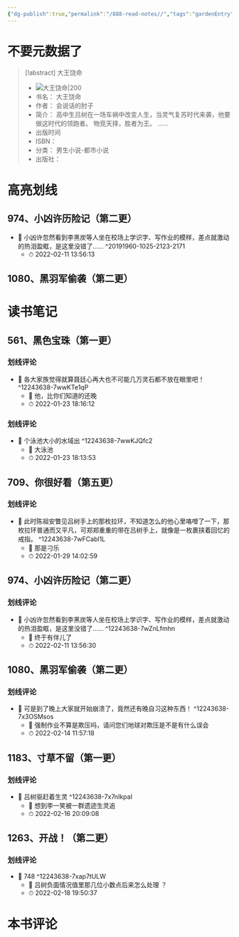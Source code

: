 ```yaml
---
{"dg-publish":true,"permalink":"/888-read-notes//","tags":"gardenEntry"}
---
```


# 不要元数据了
> [!abstract] 大王饶命
> - ![ 大王饶命|200](https://wfqqreader-1252317822.image.myqcloud.com/cover/960/20191960/t7_20191960.jpg)
> - 书名： 大王饶命
> - 作者： 会说话的肘子
> - 简介： 高中生吕树在一场车祸中改变人生，当灵气复苏时代来袭，他要做这时代的领跑者。
物竞天择，胜者为王。
……
> - 出版时间 
> - ISBN： 
> - 分类： 男生小说-都市小说
> - 出版社： 

# 高亮划线

## 974、小凶许历险记（第二更）


- 📌 小凶许忽然看到李黑炭等人坐在校场上学识字、写作业的模样，差点就激动的热泪盈眶，是这里没错了…… ^20191960-1025-2123-2171
    - ⏱ 2022-02-11 13:56:13 
## 1080、黑羽军偷袭（第二更）

 
# 读书笔记

## 561、黑色宝珠（第一更）

### 划线评论
- 📌 各大家族觉得就算聂廷心再大也不可能几万灵石都不放在眼里吧！  ^12243638-7wwKTe1qP
    - 💭 他，比你们知道的还晚
    - ⏱ 2022-01-23 18:16:12

### 划线评论
- 📌 个泳池大小的水域出  ^12243638-7wwKJQfc2
    - 💭 大泳池
    - ⏱ 2022-01-23 18:13:53
   
## 709、你很好看（第五更）

### 划线评论
- 📌 此时陈祖安瞥见吕树手上的那枚拉环，不知道怎么的他心里咯噔了一下，那枚拉环普通而又平凡，可郑郑重重的带在吕树手上，就像是一枚裹挟着回忆的戒指。  ^12243638-7wFCabl1L
    - 💭 那是刁乐
    - ⏱ 2022-01-29 14:02:59
   
## 974、小凶许历险记（第二更）

### 划线评论
- 📌 小凶许忽然看到李黑炭等人坐在校场上学识字、写作业的模样，差点就激动的热泪盈眶，是这里没错了……  ^12243638-7wZnLfmhn
    - 💭 终于有伴儿了
    - ⏱ 2022-02-11 13:56:30
   
## 1080、黑羽军偷袭（第二更）

### 划线评论
- 📌 可是到了晚上大家就开始崩溃了，竟然还有晚自习这种东西！  ^12243638-7x3OSMsos
    - 💭 强制作业不算是欺压吗，请问您们地球对欺压是不是有什么误会
    - ⏱ 2022-02-14 11:57:18
   
## 1183、寸草不留（第一更）

### 划线评论
- 📌 吕树驱赶着生灵  ^12243638-7x7nIkpaI
    - 💭 想到李一笑被一群遗迹生灵追
    - ⏱ 2022-02-16 20:09:08
   
## 1263、开战！（第二更）

### 划线评论
- 📌 748  ^12243638-7xap7tULW
    - 💭 吕树负面情况值里那几位小数点后来怎么处理 ？
    - ⏱ 2022-02-18 19:50:37
   
# 本书评论
